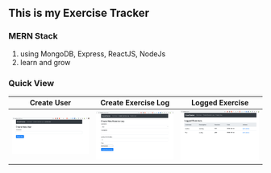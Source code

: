 ## This is my Exercise Tracker

### MERN Stack
1. using MongoDB, Express, ReactJS, NodeJs
2. learn and grow



### Quick View

| Create User | Create Exercise Log | Logged Exercise | 
|--------------|--------------|-----------------|
|<img src='./public/pictures/1.png' width='175px' />| <img src='./public/pictures/2.png' width='175px' />|<img src='./public/pictures/4.png' width='175px' /> |